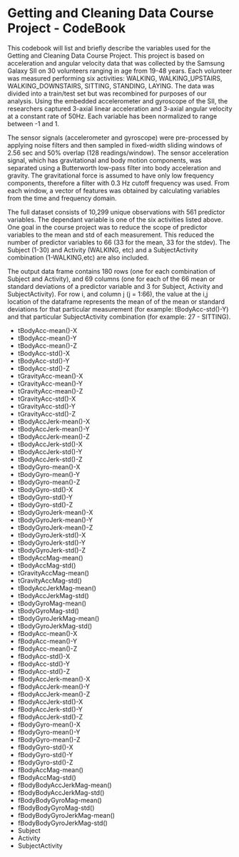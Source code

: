 Getting and Cleaning Data Course Project - CodeBook
========================================================

This codebook will list and briefly describe the variables used for the Getting and Cleaning Data Course Project.  This project is based on acceleration and angular velocity data that was collected by the Samsung Galaxy SII on 30 volunteers ranging in age from 19-48 years.  Each volunteer was measured performing six activities: WALKING, WALKING_UPSTAIRS, WALKING_DOWNSTAIRS, SITTING, STANDING, LAYING.  The data was divided into a train/test set but was recombined for purposes of our analysis. Using the embedded accelerometer and gyroscope of the SII, the researchers captured 3-axial linear acceleration and 3-axial angular velocity at a constant rate of 50Hz.  Each variable has been normalized to range between -1 and 1.

The sensor signals (accelerometer and gyroscope) were pre-processed by applying noise filters and then sampled in fixed-width sliding windows of 2.56 sec and 50% overlap (128 readings/window). The sensor acceleration signal, which has gravitational and body motion components, was separated using a Butterworth low-pass filter into body acceleration and gravity. The gravitational force is assumed to have only low frequency components, therefore a filter with 0.3 Hz cutoff frequency was used. From each window, a vector of features was obtained by calculating variables from the time and frequency domain.

The full dataset consists of 10,299 unique observations with 561 predictor variables.  The dependant variable is one of the six activities listed above.  One goal in the course project was to reduce the scope of predictor variables to the mean and std of each measurement.  This reduced the number of predictor variables to 66 (33 for the mean, 33 for the stdev).  The Subject (1-30) and Activity (WALKING, etc) and a SubjectActivity combination (1-WALKING,etc) are also included.

The output data frame contains 180 rows (one for each combination of Subject and Activity), and 69 columns (one for each of the 66 mean or standard deviations of a predictor variable and 3 for Subject, Activity and SubjectActivity).  For row i, and column j (j = 1:66), the value at the i,j location of the dataframe represents the mean of of the mean or standard deviations for that particular measurement (for example: tBodyAcc-std()-Y) and that particular SubjectActivity combination (for example: 27 - SITTING).

- tBodyAcc-mean()-X
- tBodyAcc-mean()-Y
- tBodyAcc-mean()-Z
- tBodyAcc-std()-X
- tBodyAcc-std()-Y
- tBodyAcc-std()-Z
- tGravityAcc-mean()-X
- tGravityAcc-mean()-Y
- tGravityAcc-mean()-Z
- tGravityAcc-std()-X
- tGravityAcc-std()-Y
- tGravityAcc-std()-Z
- tBodyAccJerk-mean()-X
- tBodyAccJerk-mean()-Y
- tBodyAccJerk-mean()-Z
- tBodyAccJerk-std()-X
- tBodyAccJerk-std()-Y
- tBodyAccJerk-std()-Z
- tBodyGyro-mean()-X
- tBodyGyro-mean()-Y
- tBodyGyro-mean()-Z
- tBodyGyro-std()-X
- tBodyGyro-std()-Y
- tBodyGyro-std()-Z
- tBodyGyroJerk-mean()-X
- tBodyGyroJerk-mean()-Y
- tBodyGyroJerk-mean()-Z
- tBodyGyroJerk-std()-X
- tBodyGyroJerk-std()-Y
- tBodyGyroJerk-std()-Z
- tBodyAccMag-mean()
- tBodyAccMag-std()
- tGravityAccMag-mean()
- tGravityAccMag-std()
- tBodyAccJerkMag-mean()
- tBodyAccJerkMag-std()
- tBodyGyroMag-mean()
- tBodyGyroMag-std()
- tBodyGyroJerkMag-mean()
- tBodyGyroJerkMag-std()
- fBodyAcc-mean()-X
- fBodyAcc-mean()-Y
- fBodyAcc-mean()-Z
- fBodyAcc-std()-X
- fBodyAcc-std()-Y
- fBodyAcc-std()-Z
- fBodyAccJerk-mean()-X
- fBodyAccJerk-mean()-Y
- fBodyAccJerk-mean()-Z
- fBodyAccJerk-std()-X
- fBodyAccJerk-std()-Y
- fBodyAccJerk-std()-Z
- fBodyGyro-mean()-X
- fBodyGyro-mean()-Y
- fBodyGyro-mean()-Z
- fBodyGyro-std()-X
- fBodyGyro-std()-Y
- fBodyGyro-std()-Z
- fBodyAccMag-mean()
- fBodyAccMag-std()
- fBodyBodyAccJerkMag-mean()
- fBodyBodyAccJerkMag-std()
- fBodyBodyGyroMag-mean()
- fBodyBodyGyroMag-std()
- fBodyBodyGyroJerkMag-mean()
- fBodyBodyGyroJerkMag-std()
- Subject
- Activity
- SubjectActivity
